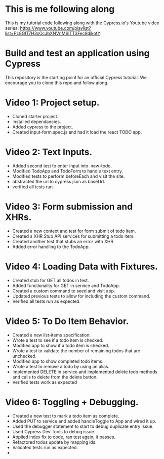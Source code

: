 # This is me following along
This is my tutorial code following along with the Cypress.io's Youtube video series: 
https://www.youtube.com/playlist?list=PL8GlT7H3xOcJbXNVnM6lTT3Fec8dikotY.

# Build and test an application using Cypress

This repository is the starting point for an official Cypress tutorial. 
We encourage you to clone this repo and follow along.

# Video 1: Project setup. 
- Cloned starter project.
- Installed dependancies.
- Added cypress to the project.
- Created input-form.spec.js and had it load the react TODO app. 

# Video 2: Text Inputs. 
- Added second test to enter input into .new-todo.
- Modified TodoApp and TodoForm to handle text entry.
- Modified tests to perform beforeEach and visit the site.
- abstracted the url to cypress.json as baseUrl.
- verified all tests run.

# Video 3: Form submission and XHRs. 
- Created a new context and test for form submit of todo item.
- Created a XHR Stub API services for submitting a todo item.
- Created another test that stubs an error with XHR.
- Added error handling to the TodoApp.

# Video 4: Loading Data with Fixtures. 
- Created stub for GET all todos in test.
- Added functionality for GET in service and TodoApp.
- Created a custom command to seed and visit app.
- Updated previous tests to allow for including the custom command.
- Verified all tests run as expected.

# Video 5: To Do Item Behavior. 
- Created a new list-items specification. 
- Wrote a test to see if a todo item is checked.
- Modified app to show if a todo item is checked.
- Wrote a test to validate the number of remaining todos that are unchecked.
- Modified app to show completed todo items.
- Wrote a test to remove a todo by using an alias.
- Implemented DELETE in service and implemented delete todo methods and calls to delete from the delete button.
- Verified tests work as expected

# Video 6: Toggling + Debugging. 
- Created a new test to mark a todo item as complete.
- Added PUT to service and added handleToggle to App and wired it up.
- Used the debugger statement to start to debug duplicate entry issue.
- Used Cypress Dev Tools to debug issue.
- Applied index fix to code, ran test again, it passes.
- Refactored todos update by mapping ids.
- Validated tests run as expected.
- 